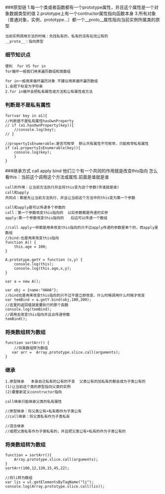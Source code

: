 ###原型链
	1.每一个类或者函数都有一个prototype属性，并且这个属性是一个对象数据类型的值
	2.prototype上有一个contructor属性指向函数本身
	3.所有对象（普通对象，实例，prototype...）都一个__proto__属性指向当前实例所属类的原型
	
	当前实例调用方法的时候：先找私有的，私有的没有在找公有的
	__proto__：指向原型

### 细节知识点
	便利  for VS for in
	for循环一般我们用来遍历数组和类数组
	
	for in一般用来循环遍历对象 不建议用来循环遍历数组
	1.会把下标变为字符串
	2.for in循环会把私有属性或方法和公有属性或方法

### 判断是不是私有属性	
	for(var key in a1){
	//判断是不是私有属性hasOwnProperty
	// if (a1.hasOwnProperty(key)){
		//console.log(key);
	// }
	
	//propertyIsEnumerable:是否可枚举  默认共有属性不可枚举，只能枚举私有属性
	if (a1.propertyIsEnumerable(key)){
		console.log(key);
	    }
	}

###继承方式
	call apply bind
	他们三个有一个共同的作用就是改变this指向
	怎么看this：当前这个调用这个方法或属性.前面是谁就是谁
	
	call的作用：让当前方法执行并且将this变为这个参数(传谁就是谁)
	call和apply
	共同点：都是先让当前方法执行，并且让当前这个方法中的this变为第一个参数
	
	call和apply是可以传递多个参数的
	call：第一个参数改变this指向的  以后参数都是传递的实参
	apply:第一个参数改变this指向的   后边可以传递一个数组
	
	//call apply一样都是用来改变this指向的只不过apply传递的参数是单个的，而apply是数组
	//bind:也是用来改变this指向
	function A() {
	    this.age = 100;
	}
	
	A.prototype.getY = function (x,y) {
	    console.log(this);
	    console.log(this.age,x,y);
	}
	
	var a = new A();
	
	var obj = {name:"HAHA"};
	//bind也是用来改变this指向的只不过不是立即改变，什么时候调用什么时候才改变
	var temBind = a.getY.bind(obj,100,200);
	//这里的返回值就是要执行的那个函数
	console.log(temBind);
	//调用去改变this指向并且出传递参数
	temBind();

### 将类数组转为数组
	function sortArr() {
	    //将类数组转为数组
	   var arr =  Array.prototype.slice.call(arguments);
	}

### 继承
	1.原型继承   本身自己私有的公有的不变  父类公有的加私有的都会成为子类公有的
	(1)让当前这个类的原型指向父类的实例
	(2)要重新定义constructor指向
	
	call继承只能继承父类的私有属性
	
	//原型继承：将父类公有+私有都作为子类公有
	//call继承：将父类私有作为子类私有
	
	//混合继承
	//或把父类私有作为子类私有的，并且把父类公有+私有的作为子类公有的
### 将类数组转为数组 
	function = sortArr(){
		Array.prototype.slice.call(arguments);
	}
	sortArr(100,12,130,15,45,22);
	
	//将li转为数组
	var lis = ul.getElementsByTagName("li");
	console.log(Array.prototype.slice.call(lis));